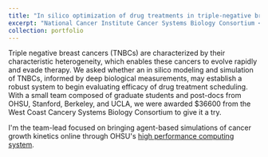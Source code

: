 ```yaml
---
title: "In silico optimization of drug treatments in triple-negative breast cancer"
excerpt: "National Cancer Institute Cancer Systems Biology Consortium <br/><img src='/images/csbc.png'>"
collection: portfolio
---
```


Triple negative breast cancers (TNBCs) are characterized by their characteristic heterogeneity, which enables these cancers to evolve rapidly and evade therapy.
We asked whether an in silico modeling and simulation of TNBCs, informed by deep biological measurements, may establish a robust system to begin evaluating efficacy of drug treatment scheduling.
With a small team composed of graduate students and post-docs from OHSU, Stanford, Berkeley, and UCLA, we were awarded $36600 from the West Coast Cancery Systems Biology Consortium to give it a try.

I'm the team-lead focused on bringing agent-based simulations of cancer growth kinetics online through OHSU's [high performance computing system](https://www.ohsu.edu/advanced-computing-center/acc-and-exacloud-cluster). 
